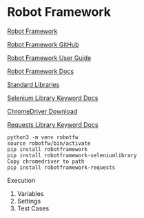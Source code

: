 # Robot Framework

[Robot Framework](https://robotframework.org/)

[Robot Framework GitHub](https://github.com/robotframework/robotframework)

[Robot Framework User Guide](https://robotframework.org/robotframework/latest/RobotFrameworkUserGuide.html)

[Robot Framework Docs](https://docs.robotframework.org/)

[Standard Libraries](https://robotframework.org/robotframework/#standard-libraries)

[Selenium Library Keyword Docs](https://robotframework.org/SeleniumLibrary/SeleniumLibrary.html)

[ChromeDriver Download](https://chromedriver.chromium.org/)

[Requests Library Keyword Docs](https://marketsquare.github.io/robotframework-requests/doc/RequestsLibrary.html)


    python3 -m venv robotfw
    source robotfw/bin/activate
    pip install robotframework
    pip install robotframework-seleniumlibrary
    Copy chromedriver to path
    pip install robotframework-requests


Execution
1. Variables
2. Settings
3. Test Cases
